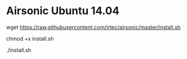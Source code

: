# Airsonic Ubuntu 14.04
wget https://raw.githubusercontent.com/irtec/airsonic/master/install.sh
<p>chmod +x install.sh</p>
<p>./install.sh</p>
